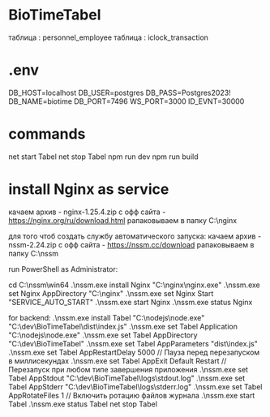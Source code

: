 # BioTimeTabel

таблица : personnel_employee
таблица : iclock_transaction


# .env
DB_HOST=localhost
DB_USER=postgres
DB_PASS=Postgres2023!
DB_NAME=biotime
DB_PORT=7496
WS_PORT=3000
ID_EVNT=30000


# commands
net start Tabel
net stop Tabel
npm run dev
npm run build


# install Nginx as service

качаем архив - nginx-1.25.4.zip с офф сайта - https://nginx.org/ru/download.html
рапаковываем в папку C:\nginx

для того чтоб создать службу автоматического запуска:
качаем архив - nssm-2.24.zip с офф сайта - https://nssm.cc/download
рапаковываем в папку C:\nssm

run PowerShell as Administrator:

cd C:\nssm\win64
.\nssm.exe install Nginx "C:\nginx\nginx.exe"
.\nssm.exe set Nginx AppDirectory "C:\nginx"
.\nssm.exe set Nginx Start "SERVICE_AUTO_START"
.\nssm.exe start Nginx
.\nssm.exe status Nginx

for backend:
.\nssm.exe install Tabel "C:\nodejs\node.exe" "C:\dev\BioTimeTabel\dist\index.js"
.\nssm.exe set Tabel Application "C:\nodejs\node.exe"
.\nssm.exe set Tabel AppDirectory "C:\dev\BioTimeTabel"
.\nssm.exe set Tabel AppParameters "dist\index.js"
.\nssm.exe set Tabel AppRestartDelay 5000  // Пауза перед перезапуском в миллисекундах
.\nssm.exe set Tabel AppExit Default Restart  // Перезапуск при любом типе завершения приложения
.\nssm.exe set Tabel AppStdout "C:\dev\BioTimeTabel\logs\stdout.log"
.\nssm.exe set Tabel AppStderr "C:\dev\BioTimeTabel\logs\stderr.log"
.\nssm.exe set Tabel AppRotateFiles 1  // Включить ротацию файлов журнала
.\nssm.exe start Tabel
.\nssm.exe status Tabel
net stop Tabel


